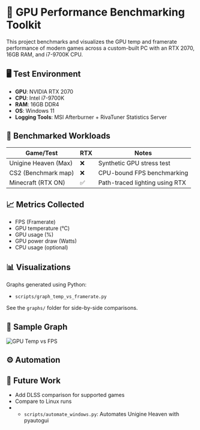 # 🔧 GPU Performance Benchmarking Toolkit

This project benchmarks and visualizes the GPU temp and framerate performance of modern games across a custom-built PC with an RTX 2070, 16GB RAM, and i7-9700K CPU.

## 🖥️ Test Environment
- **GPU**: NVIDIA RTX 2070
- **CPU**: Intel i7-9700K
- **RAM**: 16GB DDR4
- **OS**: Windows 11 
- **Logging Tools**: MSI Afterburner + RivaTuner Statistics Server

## 🧪 Benchmarked Workloads
| Game/Test             | RTX | Notes |
|-----------------------|-----|-------|
| Unigine Heaven (Max)  | ❌  | Synthetic GPU stress test |
| CS2 (Benchmark map)   | ❌  | CPU-bound FPS benchmarking |
| Minecraft (RTX ON)    | ✅  | Path-traced lighting using RTX |

## 📈 Metrics Collected
- FPS (Framerate)
- GPU temperature (°C)
- GPU usage (%)
- GPU power draw (Watts)
- CPU usage (optional)

## 📊 Visualizations
Graphs generated using Python:
- `scripts/graph_temp_vs_framerate.py`

See the `graphs/` folder for side-by-side comparisons.

## 📜 Sample Graph
![GPU Temp vs FPS](graphs/heaven_fps_temp.png)

## ⚙️ Automation


## 🔮 Future Work
- Add DLSS comparison for supported games
- Compare to Linux runs
- - `scripts/automate_windows.py`: Automates Unigine Heaven with pyautogui

